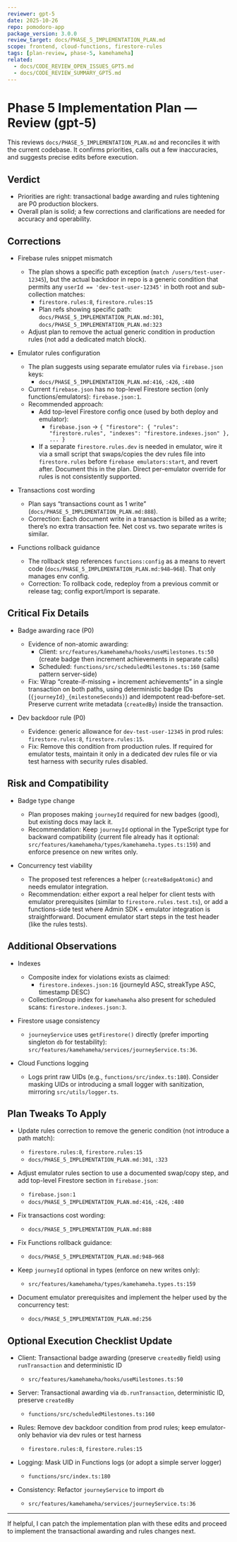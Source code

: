 ```yaml
---
reviewer: gpt-5
date: 2025-10-26
repo: pomodoro-app
package_version: 3.0.0
review_target: docs/PHASE_5_IMPLEMENTATION_PLAN.md
scope: frontend, cloud-functions, firestore-rules
tags: [plan-review, phase-5, kamehameha]
related:
  - docs/CODE_REVIEW_OPEN_ISSUES_GPT5.md
  - docs/CODE_REVIEW_SUMMARY_GPT5.md
---
```


# Phase 5 Implementation Plan — Review (gpt‑5)

This reviews `docs/PHASE_5_IMPLEMENTATION_PLAN.md` and reconciles it with the current codebase. It confirms priorities, calls out a few inaccuracies, and suggests precise edits before execution.

## Verdict
- Priorities are right: transactional badge awarding and rules tightening are P0 production blockers.
- Overall plan is solid; a few corrections and clarifications are needed for accuracy and operability.

## Corrections
- Firebase rules snippet mismatch
  - The plan shows a specific path exception (`match /users/test-user-12345`), but the actual backdoor in repo is a generic condition that permits any `userId == 'dev-test-user-12345'` in both root and sub-collection matches:
    - `firestore.rules:8`, `firestore.rules:15`
    - Plan refs showing specific path: `docs/PHASE_5_IMPLEMENTATION_PLAN.md:301`, `docs/PHASE_5_IMPLEMENTATION_PLAN.md:323`
  - Adjust plan to remove the actual generic condition in production rules (not add a dedicated match block).

- Emulator rules configuration
  - The plan suggests using separate emulator rules via `firebase.json` keys:
    - `docs/PHASE_5_IMPLEMENTATION_PLAN.md:416`, `:426`, `:480`
  - Current `firebase.json` has no top-level Firestore section (only functions/emulators): `firebase.json:1`.
  - Recommended approach:
    - Add top-level Firestore config once (used by both deploy and emulator):
      - `firebase.json` → `{ "firestore": { "rules": "firestore.rules", "indexes": "firestore.indexes.json" }, ... }`
    - If a separate `firestore.rules.dev` is needed in emulator, wire it via a small script that swaps/copies the dev rules file into `firestore.rules` before `firebase emulators:start`, and revert after. Document this in the plan. Direct per-emulator override for rules is not consistently supported.

- Transactions cost wording
  - Plan says “transactions count as 1 write” (`docs/PHASE_5_IMPLEMENTATION_PLAN.md:888`).
  - Correction: Each document write in a transaction is billed as a write; there’s no extra transaction fee. Net cost vs. two separate writes is similar.

- Functions rollback guidance
  - The rollback step references `functions:config` as a means to revert code (`docs/PHASE_5_IMPLEMENTATION_PLAN.md:948–968`). That only manages env config.
  - Correction: To rollback code, redeploy from a previous commit or release tag; config export/import is separate.

## Critical Fix Details
- Badge awarding race (P0)
  - Evidence of non-atomic awarding:
    - Client: `src/features/kamehameha/hooks/useMilestones.ts:50` (create badge then increment achievements in separate calls)
    - Scheduled: `functions/src/scheduledMilestones.ts:160` (same pattern server-side)
  - Fix: Wrap “create-if-missing + increment achievements” in a single transaction on both paths, using deterministic badge IDs (`{journeyId}_{milestoneSeconds}`) and idempotent read-before-set. Preserve current write metadata (`createdBy`) inside the transaction.

- Dev backdoor rule (P0)
  - Evidence: generic allowance for `dev-test-user-12345` in prod rules: `firestore.rules:8`, `firestore.rules:15`.
  - Fix: Remove this condition from production rules. If required for emulator tests, maintain it only in a dedicated dev rules file or via test harness with security rules disabled.

## Risk and Compatibility
- Badge type change
  - Plan proposes making `journeyId` required for new badges (good), but existing docs may lack it.
  - Recommendation: Keep `journeyId` optional in the TypeScript type for backward compatibility (current file already has it optional: `src/features/kamehameha/types/kamehameha.types.ts:159`) and enforce presence on new writes only.

- Concurrency test viability
  - The proposed test references a helper (`createBadgeAtomic`) and needs emulator integration.
  - Recommendation: either export a real helper for client tests with emulator prerequisites (similar to `firestore.rules.test.ts`), or add a functions-side test where Admin SDK + emulator integration is straightforward. Document emulator start steps in the test header (like the rules tests).

## Additional Observations
- Indexes
  - Composite index for violations exists as claimed:
    - `firestore.indexes.json:16` (journeyId ASC, streakType ASC, timestamp DESC)
  - CollectionGroup index for `kamehameha` also present for scheduled scans: `firestore.indexes.json:3`.

- Firestore usage consistency
  - `journeyService` uses `getFirestore()` directly (prefer importing singleton `db` for testability): `src/features/kamehameha/services/journeyService.ts:36`.

- Cloud Functions logging
  - Logs print raw UIDs (e.g., `functions/src/index.ts:180`). Consider masking UIDs or introducing a small logger with sanitization, mirroring `src/utils/logger.ts`.

## Plan Tweaks To Apply
- Update rules correction to remove the generic condition (not introduce a path match):
  - `firestore.rules:8`, `firestore.rules:15`
  - `docs/PHASE_5_IMPLEMENTATION_PLAN.md:301`, `:323`

- Adjust emulator rules section to use a documented swap/copy step, and add top-level Firestore section in `firebase.json`:
  - `firebase.json:1`
  - `docs/PHASE_5_IMPLEMENTATION_PLAN.md:416`, `:426`, `:480`

- Fix transactions cost wording:
  - `docs/PHASE_5_IMPLEMENTATION_PLAN.md:888`

- Fix Functions rollback guidance:
  - `docs/PHASE_5_IMPLEMENTATION_PLAN.md:948–968`

- Keep `journeyId` optional in types (enforce on new writes only):
  - `src/features/kamehameha/types/kamehameha.types.ts:159`

- Document emulator prerequisites and implement the helper used by the concurrency test:
  - `docs/PHASE_5_IMPLEMENTATION_PLAN.md:256`

## Optional Execution Checklist Update
- Client: Transactional badge awarding (preserve `createdBy` field) using `runTransaction` and deterministic ID
  - `src/features/kamehameha/hooks/useMilestones.ts:50`

- Server: Transactional awarding via `db.runTransaction`, deterministic ID, preserve `createdBy`
  - `functions/src/scheduledMilestones.ts:160`

- Rules: Remove dev backdoor condition from prod rules; keep emulator-only behavior via dev rules or test harness
  - `firestore.rules:8`, `firestore.rules:15`

- Logging: Mask UID in Functions logs (or adopt a simple server logger)
  - `functions/src/index.ts:180`

- Consistency: Refactor `journeyService` to import `db`
  - `src/features/kamehameha/services/journeyService.ts:36`

---

If helpful, I can patch the implementation plan with these edits and proceed to implement the transactional awarding and rules changes next.


